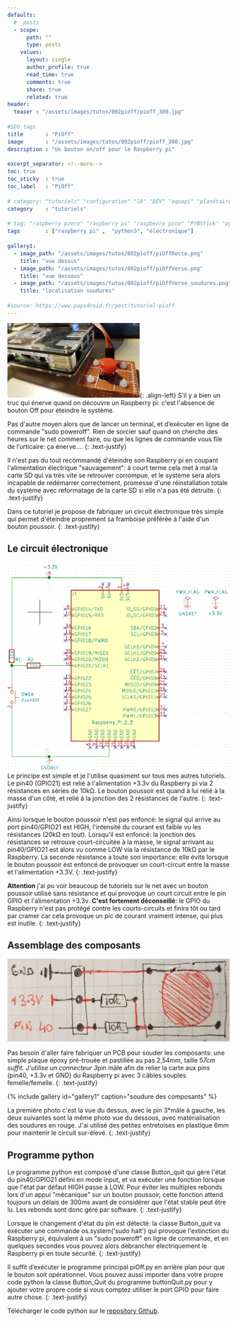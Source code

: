 ```yaml
---
defaults:
  # _posts
  - scope:
      path: ""
      type: posts
    values:
      layout: single
      author_profile: true
      read_time: true
      comments: true
      share: true
      related: true
header: 
  teaser : "/assets/images/tutos/002pioff/pioff_300.jpg"

#SEO tags
title       : "PiOff"
image       : "/assets/images/tutos/002pioff/pioff_300.jpg"
description : "Un bouton on/off pour le Raspberry pi"

excerpt_separator: <!--more-->
toc: true
toc_sticky  : true
toc_label   : "PiOff"

# category: "tutoriels" "configuration" "IA" "DEV" "aquapi" "planétaire" 
category    : "tutoriels" 

# tag: "raspberry pzero" "raspberry pi" "raspberry pico" "PYBStick" "python3" "micro-pyhton" "électronique"
tags        : ["raspberry pi" ,  "python3", "électronique"]

gallery1:
  - image_path: "/assets/images/tutos/002pioff/piOffRecto.png"
    title: "vue dessus"
  - image_path: "/assets/images/tutos/002pioff/piOffVerso.png"
    title: "vue dessous"
  - image_path: "/assets/images/tutos/002pioff/piOffVerso_soudures.png"
    title: "localisation soudures"

#source: https://www.papsdroid.fr/post/tutoriel-pioff
---
```

![PiOff](/assets/images/tutos/002pioff/pioff_300.jpg){: .align-left} 
S'il y a bien un truc qui énerve quand on découvre un Raspberry pi: c'est l'absence de bouton Off pour éteindre le système. 
<!--more-->
Pas d'autre moyen alors que de lancer un terminal, et d’exécuter en ligne de commande "sudo poweroff". Rien de sorcier sauf quand on cherche des heures sur le net comment faire, ou que les lignes de commande vous file de l’urticaire: ça énerve....
{: .text-justify}

Il n'est pas du tout recommandé d'éteindre son Raspberry pi en coupant l'alimentation électrique "sauvagement": à court terme cela met à mal la carte SD qui va très vite se retrouver corrompue, et le système sera alors incapable de redémarrer correctement, promesse d'une réinstallation totale du système avec reformatage de la carte SD si elle n'a pas été détruite.
{: .text-justify}

Dans ce tutoriel je propose de fabriquer un circuit électronique très simple qui permet d'éteindre proprement sa framboise préférée à l'aide d'un bouton poussoir.
{: .text-justify}

## Le circuit électronique
![circuit électronique](/assets/images/tutos/002pioff/Kicad_piOff.png)
Le principe est simple et je l'utilise quasiment sur tous mes autres tutoriels. Le pin40 (GPIO21) est relié à l'alimentation +3.3v du Raspberry pi via 2 résistances en séries de 10kΩ. Le bouton poussoir est quand à lui relié à la masse d'un côté, et relié à la jonction des 2 résistances de l'autre.
{: .text-justify}

Ainsi lorsque le bouton poussoir n'est pas enfoncé: le signal qui arrive au port pin40/GPIO21 est HIGH, l'intensité du courant est faible vu les résistances (20kΩ en tout). Lorsqu'il est enfoncé: la jonction des résistances se retrouve court-circuitée à la masse, le signal arrivant au pin40/GPIO21 est alors vu comme LOW via la résistance de 10kΩ par le Raspberry. La seconde résistance a toute son importance: elle évite lorsque le bouton poussoir est enfoncé de provoquer un court-circuit entre la masse et l'alimentation +3.3V.
{: .text-justify}

**Attention** j'ai pu voir beaucoup de tutoriels sur le net avec un bouton poussoir utilisé sans résistance et qui provoque un court circuit entre le pin GPIO et l'alimentation +3.3v. **C'est fortement déconseillé**: le GPIO du Raspberry n'est pas protégé contre les courts-circuits et finira tôt ou tard par cramer car cela provoque un pic de courant vraiment intense, qui plus est inutile.
{: .text-justify}

## Assemblage des composants
![circuit électronique](/assets/images/tutos/002pioff/schema.jpg)

Pas besoin d'aller faire fabriquer un PCB pour souder les composants: une simple plaque époxy pré-trouée et pastillée au pas 2,54mm, taille 5*7cm suffit. J'utilise un connecteur 3*pin mâle afin de relier la carte aux pins (pin40, +3.3v et GND) du Raspberry pi avec 3 câbles souples femelle/femelle.
{: .text-justify}

{% include gallery id="gallery1" caption="soudure des composants" %}

La première photo c'est la vue du dessus, avec le pin 3*mâle à gauche, les deux suivantes sont la même photo vue du dessous, avec matérialisation des soudures en rouge. J'ai utilisé des petites entretoises en plastique 6mm pour maintenir le circuit sur-élevé.
{: .text-justify}

## Programme python

Le programme python est composé d'une classe Button_quit qui gère l'état du pin40/GPIO21 défini en mode input, et va exécuter une fonction lorsque que l'état par défaut HIGH passe à LOW. Pour éviter les multiples rebonds lors d'un appui "mécanique" sur un bouton poussoir, cette fonction attend toujours un délais de 300ms avant de considérer que l'état stable peut être lu. Les rebonds sont donc géré par software.
{: .text-justify}

Lorsque le changement d'état du pin est détecté: la classe Button_quit va exécuter une commande os.system('sudo halt') qui provoque l'extinction du Raspberry pi, équivalent à un "sudo poweroff" en ligne de commande, et en quelques secondes vous pouvez alors débrancher électriquement le Raspberry pi en toute sécurité.
{: .text-justify}

Il suffit d’exécuter le programme principal piOff.py en arrière plan pour que le bouton soit opérationnel. Vous pouvez aussi importer dans votre propre code python la classe Button_Quit du programme buttonQuit.py pour y ajouter votre propre code si vous comptez utiliser le port GPIO pour faire autre chose.
{: .text-justify}

Télécharger le code python sur le [repository Github](https://github.com/papsdroidfr/piOff).